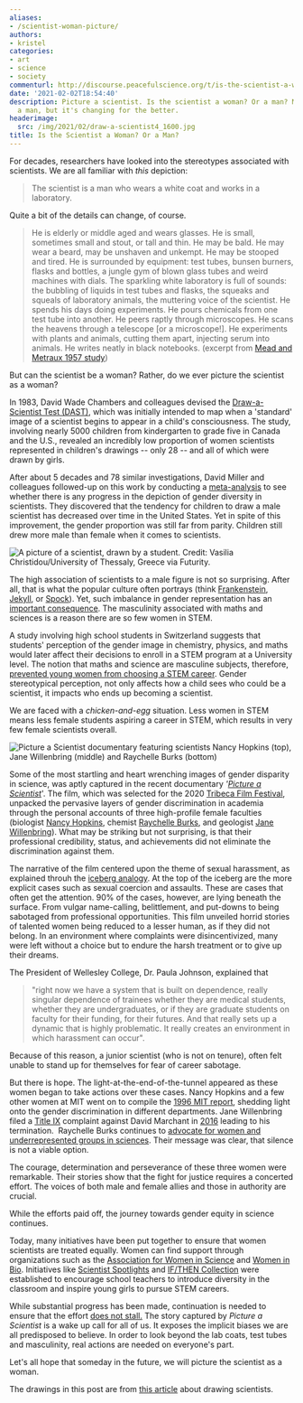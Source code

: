 ```yaml
---
aliases:
- /scientist-woman-picture/
authors:
- kristel
categories:
- art
- science
- society
commenturl: http://discourse.peacefulscience.org/t/is-the-scientist-a-woman-or-a-man/13140
date: '2021-02-02T18:54:40'
description: Picture a scientist. Is the scientist a woman? Or a man? Most of us pictured
  a man, but it's changing for the better.
headerimage:
  src: /img/2021/02/draw-a-scientist4_1600.jpg
title: Is the Scientist a Woman? Or a Man?
---
```


For decades, researchers have looked into the stereotypes associated with scientists. We are all familiar with *this* depiction:

> The scientist is a man who wears a white coat and works in a laboratory. 

Quite a bit of the details can change, of course.

> He is elderly or middle aged and wears glasses. He is small, sometimes small and stout, or tall and thin. He may be bald. He may wear a beard, may be unshaven and unkempt. He may be stooped and tired. He is surrounded by equipment: test tubes, bunsen burners, flasks and bottles, a jungle gym of blown glass tubes and weird machines with dials. The sparkling white laboratory is full of sounds: the bubbling of liquids in test tubes and flasks, the squeaks and squeals of laboratory animals, the muttering voice of the scientist. He spends his days doing experiments. He pours chemicals from one test tube into another. He peers raptly through microscopes. He scans the heavens through a telescope \[or a microscope!\]. He experiments with plants and animals, cutting them apart, injecting serum into animals. He writes neatly in black notebooks. (excerpt from [Mead and Metraux 1957 study](https://science.sciencemag.org/content/126/3270/384))

But can the scientist be a woman? Rather, do we ever picture the scientist as a woman?

In 1983, David Wade Chambers and colleagues devised the [Draw-a-Scientist Test (DAST)](https://onlinelibrary.wiley.com/doi/abs/10.1002/sce.3730670213), which was initially intended to map when a 'standard' image of a scientist begins to appear in a child's consciousness. The study, involving nearly 5000 children from kindergarten to grade five in Canada and the U.S., revealed an incredibly low proportion of women scientists represented in children's drawings -- only 28 -- and all of which were drawn by girls. 

After about 5 decades and 78 similar investigations, David Miller and colleagues followed-up on this work by conducting a [meta-analysis](https://srcd.onlinelibrary.wiley.com/doi/full/10.1111/cdev.13039) to see whether there is any progress in the depiction of gender diversity in scientists. They discovered that the tendency for children to draw a male scientist has decreased over time in the United States. Yet in spite of this improvement, the gender proportion was still far from parity. Children still drew more male than female when it comes to scientists. 

![*A picture of a scientist, drawn by a student. Credit: Vasilia Christidou/University of Thessaly, Greece via [Futurity](https://www.futurity.org/draw-a-scientist-gender-1714512/).*](/img/2021/02/draw-a-scientist3_1600.jpg)

The high association of scientists to a male figure is not so surprising. After all, that is what the popular culture often portrays (think [Frankenstein](https://en.wikipedia.org/wiki/Victor_Frankenstein), [Jekyll](https://en.wikipedia.org/wiki/Dr._Jekyll_and_Mr._Hyde_(1887_play)), or [Spock](https://en.wikipedia.org/wiki/Spock)). Yet, such imbalance in gender representation has an [important consequence](https://www.frontiersin.org/articles/10.3389/feduc.2019.00060/full). The masculinity associated with maths and sciences is a reason there are so few women in STEM.

A study involving high school students in Switzerland suggests that students' perception of the gender image in chemistry, physics, and maths would later affect their decisions to enroll in a STEM program at a University level. The notion that maths and science are masculine subjects, therefore, [prevented young women from choosing a STEM career](https://www.frontiersin.org/articles/10.3389/feduc.2019.00060/full#h8). Gender stereotypical perception, not only affects how a child sees who could be a scientist, it impacts who ends up becoming a scientist.

We are faced with a *chicken-and-egg* situation. Less women in STEM means less female students aspiring a career in STEM, which results in very few female scientists overall.

![[Picture a Scientist](https://www.pictureascientist.com/) documentary featuring scientists Nancy Hopkins (top), Jane Willenbring (middle) and Raychelle Burks (bottom)](/img/2021/02/3ZTrlGsFONXy4vJflgpJzBQEJ-p8ljQHl8irP8riWc-HkQ19nn8UwbMd8tDB40zknr84XNOnFlgbeQMOHlNO5XsyBA8Jv91ZdE-tk2XoFjVpE8T94n2mYGL_11CmJWJV1NREBpDc.png)

Some of the most startling and heart wrenching images of gender disparity in science, was aptly captured in the recent documentary *'*[*Picture a Scientist*](https://www.pictureascientist.com/)'. The film, which was selected for the 2020 [Tribeca Film Festival](https://tribecafilm.com/), unpacked the pervasive layers of gender discrimination in academia through the personal accounts of three high-profile female faculties (biologist [Nancy Hopkins](https://biology.mit.edu/profile/nancy-hopkins/), chemist [Raychelle Burks](https://www.american.edu/cas/faculty/burks.cfm), and geologist [Jane Willenbring](https://earth.stanford.edu/people/jane-willenbring)). What may be striking but not surprising, is that their professional credibility, status, and achievements did not eliminate the discrimination against them. 

The narrative of the film centered upon the theme of sexual harassment, as explained throuh the [iceberg analogy](https://www.nap.edu/visualizations/sexual-harassment-iceberg/). At the top of the iceberg are the more explicit cases such as sexual coercion and assaults. These are cases that often get the attention. 90% of the cases, however, are lying beneath the surface. From vulgar name-calling, belittlement, and put-downs to being sabotaged from professional opportunities. This film unveiled horrid stories of talented women being reduced to a lesser human, as if they did not belong. In an environment where complaints were disincentivized, many were left without a choice but to endure the harsh treatment or to give up their dreams. 

The President of Wellesley College, Dr. Paula Johnson, explained that 

> "right now we have a system that is built on dependence, really singular dependence of trainees whether they are medical students, whether they are undergraduates, or if they are graduate students on faculty for their funding, for their futures. And that really sets up a dynamic that is highly problematic. It really creates an environment in which harassment can occur". 

Because of this reason, a junior scientist (who is not on tenure), often felt unable to stand up for themselves for fear of career sabotage. 

But there is hope. The light-at-the-end-of-the-tunnel appeared as these women began to take actions over these cases. Nancy Hopkins and a few other women at MIT went on to compile the [1996 MIT report](http://web.mit.edu/fnl/women/women.html), shedding light onto the gender discrimination in different departments. Jane Willenbring filed a [Title IX](https://www2.ed.gov/about/offices/list/ocr/docs/tix_dis.html) complaint against David Marchant in [2016](https://www.sciencemag.org/news/2017/10/disturbing-allegations-sexual-harassment-antarctica-leveled-noted-scientist) leading to his termination.  Raychelle Burks continues to [advocate for women and underrepresented groups in sciences](https://susnano.wisc.edu/2020/06/29/raychelle-burks-scholar-in-residence/). Their message was clear, that silence is not a viable option. 

The courage, determination and perseverance of these three women were remarkable. Their stories show that the fight for justice requires a concerted effort. The voices of both male and female allies and those in authority are crucial. 

While the efforts paid off, the journey towards gender equity in science continues.

Today, many initiatives have been put together to ensure that women scientists are treated equally. Women can find support through organizations such as the [Association for Women in Science](https://www.awis.org/about-awis/awis-history/) and [Women in Bio](https://www.womeninbio.org/). Initiatives like [Scientist Spotlights](https://scientistspotlights.org/) and [IF/THEN Collection](https://www.ifthencollection.org/) were established to encourage school teachers to introduce diversity in the classroom and inspire young girls to pursue STEM careers.

While substantial progress has been made, continuation is needed to ensure that the effort [does not stall.](https://www.pnas.org/content/117/13/6990) The story captured by *Picture a Scientist* is a wake up call for all of us. It exposes the implicit biases we are all predisposed to believe. In order to look beyond the lab coats, test tubes and masculinity, real actions are needed on everyone's part. 

Let's all hope that someday in the future, we will picture the scientist as a woman.

The drawings in this post are from [this article](https://www.futurity.org/draw-a-scientist-gender-1714512/) about drawing scientists.